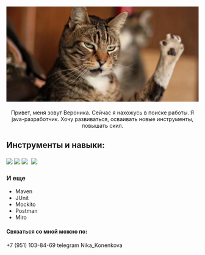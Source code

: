 ### ![Привет](приветКот.jpg)

<p align="center">Привет, меня зовут Вероника. Сейчас я нахожусь в поиске работы. Я java-разработчик. Хочу развиваться, осваивать новые инструменты, повышать скил.</p>
<div width="96%">
<h2> Инструменты и навыки:</h2>
<div><img src="https://cdn.jsdelivr.net/gh/devicons/devicon/icons/java/java-original-wordmark.svg" width=23%/>
<img src="https://cdn.jsdelivr.net/gh/devicons/devicon/icons/docker/docker-original-wordmark.svg" width=23% />
<img src="https://cdn.icon-icons.com/icons2/2699/PNG/512/postgresql_vertical_logo_icon_168900.png" width=23%/>
<img src="https://cdn.jsdelivr.net/gh/devicons/devicon/icons/spring/spring-original-wordmark.svg" width=23% style="padding: 5px; padding-bottom: 0px;"/> 
<h3>И еще</h3>
<ul>
<li>Maven</li>
<li>JUnit</li>
<li>Mockito</li>
<li>Postman</li>
<li>Miro</li>
</ul>
</div>
<h4>Связаться со мной можно по:</h4>
  <p align="left">+7 (951) 103-84-69 telegram Nika_Konenkova</p>
